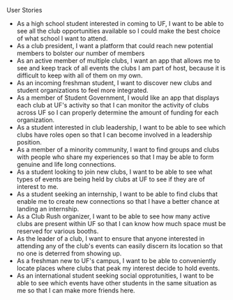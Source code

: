 User Stories

* As a high school student interested in coming to UF, I want to be able to see all the club opportunities available so I could make the best choice of what school I want to attend.
* As a club president, I want a platform that could reach new potential members to bolster our number of members
* As an active member of multiple clubs, I want an app  that allows me to see and keep track of all events the clubs I am part of host, because it is difficult to keep with all of them on my own.
* As an incoming freshman student, I want to discover new clubs and student organizations to feel more integrated.
* As a member of Student Government, I would like an app that displays each club at UF's activity so that  I can monitor the activity of clubs across UF so I can properly determine the amount of funding for each organization.
* As a student interested in club leadership, I want to be able to see which clubs have roles open so that I can become involved in a leadership position. 
* As a member of a minority community, I want to find groups and clubs with people who share my experiences so that I may be able to form genuine and life long connections.
* As a student looking to join new clubs, I want to be able to see what types of events are being held by clubs at UF to see if they are of interest to me.
* As a student seeking an internship, I want to be able to find clubs that enable me to create new connections so that I have a better chance at landing an internship.
* As a Club Rush organizer, I want to be able to see how many active clubs are present within UF so that I can know how much space must be reserved for various booths.
* As the leader of a club, I want to ensure that anyone interested in attending any of the club's events can easily discern its location so that no one is deterred from showing up.
* As a freshman new to UF's campus, I want to be able to conveniently locate places where clubs that peak my interest decide to hold events.
* As an international student seeking social opprotunities, I want to be able to see which events have other students in the same situation as me so that I can make more friends here.
